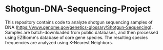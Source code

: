 # Shotgun-DNA-Sequencing-Project

This repository contains code to analyze shotgun sequencing samples of DNA (https://www.genome.gov/genetics-glossary/Shotgun-Sequencing).
Samples are batch-downloaded from public databases, and then processed using EZBiome's database of core gene species. The resulting species frequencies are analyzed using K-Nearest Neighbors.
